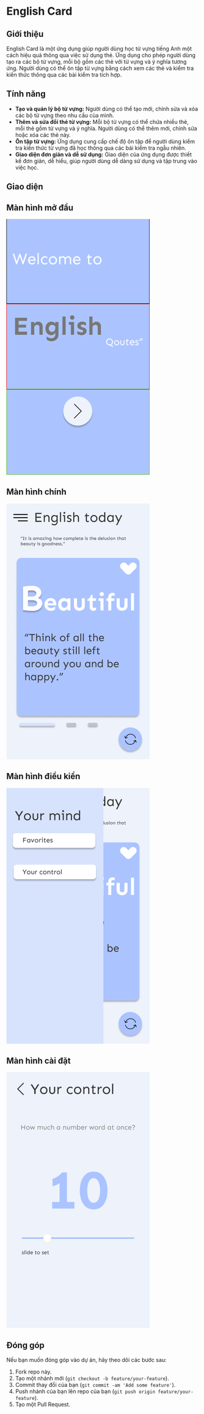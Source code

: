 # English Card

## Giới thiệu

English Card là một ứng dụng giúp người dùng học từ vựng tiếng Anh một cách hiệu quả thông qua việc sử dụng thẻ. Ứng dụng cho phép người dùng tạo ra các bộ từ vựng, mỗi bộ gồm các thẻ với từ vựng và ý nghĩa tương ứng. Người dùng có thể ôn tập từ vựng bằng cách xem các thẻ và kiểm tra kiến thức thông qua các bài kiểm tra tích hợp.
 
## Tính năng

- **Tạo và quản lý bộ từ vựng:** Người dùng có thể tạo mới, chỉnh sửa và xóa các bộ từ vựng theo nhu cầu của mình.
- **Thêm và sửa đổi thẻ từ vựng:** Mỗi bộ từ vựng có thể chứa nhiều thẻ, mỗi thẻ gồm từ vựng và ý nghĩa. Người dùng có thể thêm mới, chỉnh sửa hoặc xóa các thẻ này.
- **Ôn tập từ vựng:** Ứng dụng cung cấp chế độ ôn tập để người dùng kiểm tra kiến thức từ vựng đã học thông qua các bài kiểm tra ngẫu nhiên.
- **Giao diện đơn giản và dễ sử dụng:** Giao diện của ứng dụng được thiết kế đơn giản, dễ hiểu, giúp người dùng dễ dàng sử dụng và tập trung vào việc học.

## Giao diện

## Màn hình mở đầu
![Màn hình mở đầu](test/image/intro.png)

## Màn hình chính
![Màn hình chính](test/image/main.png)

## Màn hình điều kiển
![Màn hình điều kiển](test/image/control.png)

## Màn hình cài đặt
![Màn hình cài đặt](test/image/setting.png)


## Đóng góp

Nếu bạn muốn đóng góp vào dự án, hãy theo dõi các bước sau:

1. Fork repo này.
2. Tạo một nhánh mới (`git checkout -b feature/your-feature`).
3. Commit thay đổi của bạn (`git commit -am 'Add some feature'`).
4. Push nhánh của bạn lên repo của bạn (`git push origin feature/your-feature`).
5. Tạo một Pull Request.

